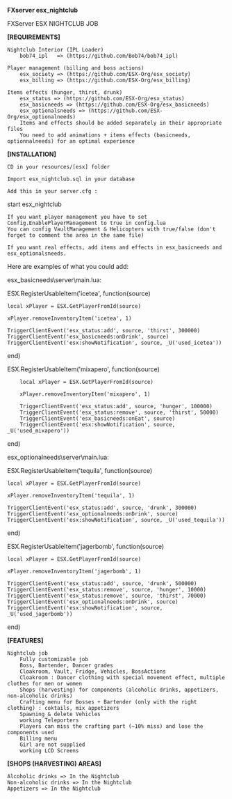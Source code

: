 **FXserver esx_nightclub**

FXServer ESX NIGHTCLUB JOB

**[REQUIREMENTS]**

    Nightclub Interior (IPL Loader)
        bob74_ipl   => (https://github.com/Bob74/bob74_ipl)
        
    Player management (billing and boss actions)
        esx_society => (https://github.com/ESX-Org/esx_society)
        esx_billing => (https://github.com/ESX-Org/esx_billing)

    Items effects (hunger, thirst, drunk)
        esx_status => (https://github.com/ESX-Org/esx_status)
        esx_basicneeds => (https://github.com/ESX-Org/esx_basicneeds)
        esx_optionalsneeds => (https://github.com/ESX-Org/esx_optionalneeds)
        Items and effects should be added separately in their appropriate files
        You need to add animations + items effects (basicneeds, optionnalneeds) for an optimal experience

**[INSTALLATION]**

    CD in your resources/[esx] folder

    Import esx_nightclub.sql in your database

    Add this in your server.cfg :

start esx_nightclub

    If you want player management you have to set Config.EnablePlayerManagement to true in config.lua 
    You can config VaultManagement & Helicopters with true/false (don't forget to comment the area in the same file)

    If you want real effects, add items and effects in esx_basicneeds and esx_optionalsneeds.


Here are examples of what you could add:

esx_basicneeds\server\main.lua:

ESX.RegisterUsableItem('icetea', function(source)

    local xPlayer = ESX.GetPlayerFromId(source)

    xPlayer.removeInventoryItem('icetea', 1)

    TriggerClientEvent('esx_status:add', source, 'thirst', 300000)
    TriggerClientEvent('esx_basicneeds:onDrink', source)
    TriggerClientEvent('esx:showNotification', source, _U('used_icetea'))

end)

ESX.RegisterUsableItem('mixapero', function(source)
    
        local xPlayer = ESX.GetPlayerFromId(source)
    
        xPlayer.removeInventoryItem('mixapero', 1)
    
        TriggerClientEvent('esx_status:add', source, 'hunger', 100000)
        TriggerClientEvent('esx_status:remove', source, 'thirst', 50000)
        TriggerClientEvent('esx_basicneeds:onEat', source)
        TriggerClientEvent('esx:showNotification', source, _U('used_mixapero'))
    
end)


esx_optionalneeds\server\main.lua:

ESX.RegisterUsableItem('tequila', function(source)

    local xPlayer = ESX.GetPlayerFromId(source)

    xPlayer.removeInventoryItem('tequila', 1)

    TriggerClientEvent('esx_status:add', source, 'drunk', 300000)
    TriggerClientEvent('esx_optionalneeds:onDrink', source)
    TriggerClientEvent('esx:showNotification', source, _U('used_tequila'))

end)

ESX.RegisterUsableItem('jagerbomb', function(source)

    local xPlayer = ESX.GetPlayerFromId(source)

    xPlayer.removeInventoryItem('jagerbomb', 1)

    TriggerClientEvent('esx_status:add', source, 'drunk', 500000)
    TriggerClientEvent('esx_status:remove', source, 'hunger', 10000)
    TriggerClientEvent('esx_status:remove', source, 'thirst', 70000)
    TriggerClientEvent('esx_optionalneeds:onDrink', source)
    TriggerClientEvent('esx:showNotification', source, _U('used_jagerbomb'))

end)

**[FEATURES]**

    Nightclub job
        Fully customizable job
        Boss, Bartender, Dancer grades
        Cloakroom, Vault, Fridge, Vehicles, BossActions
        Cloakroom : Dancer clothing with special movement effect, multiple clothes for men or women
        Shops (harvesting) for components (alcoholic drinks, appetizers, non-alcoholic drinks)
        Crafting menu for Bosses + Bartender (only with the right clothing) : coktails, mix appetizers
        Spawning & delete Vehicles
        working Teleporters
        Players can miss the crafting part (~10% miss) and lose the components used
        Billing menu
        Girl are not supplied
        working LCD Screens
     

**[SHOPS (HARVESTING) AREAS]**

    Alcoholic drinks => In the Nightclub
    Non-alcoholic drinks => In the Nightclub
    Appetizers => In the Nightclub
